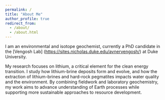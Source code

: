 ```yaml
---
permalink: /
title: "About Me"
author_profile: true
redirect_from: 
  - /about/
  - /about.html
---
```

I am an environmental and isotope geochemist, currently a PhD candidate in the [Vengosh Lab] (https://sites.nicholas.duke.edu/avnervengosh/) at Duke University.

My research focuses on lithium, a critical element for the clean energy transition. I study how lithium-brine deposits form and evolve, and how the extraction of lithium-brines and hard-rock pegmatites impacts water quality and the environment. By combining fieldwork and laboratory geochemistry, my work aims to advance understanding of Earth processes while supporting more sustainable approaches to resource development.


